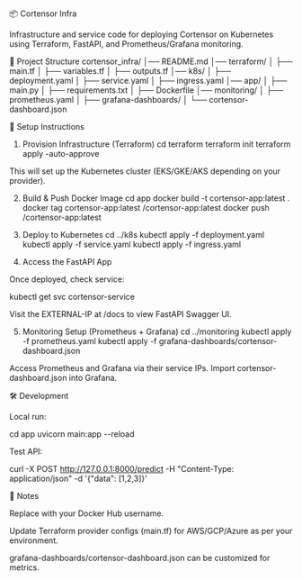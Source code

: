📦 Cortensor Infra

Infrastructure and service code for deploying Cortensor on Kubernetes using Terraform, FastAPI, and Prometheus/Grafana monitoring.

📂 Project Structure
cortensor_infra/
│── README.md
│── terraform/
│   ├── main.tf
│   ├── variables.tf
│   ├── outputs.tf
│── k8s/
│   ├── deployment.yaml
│   ├── service.yaml
│   ├── ingress.yaml
│── app/
│   ├── main.py
│   ├── requirements.txt
│   ├── Dockerfile
│── monitoring/
│   ├── prometheus.yaml
│   ├── grafana-dashboards/
│       └── cortensor-dashboard.json

🚀 Setup Instructions
1. Provision Infrastructure (Terraform)
cd terraform
terraform init
terraform apply -auto-approve


This will set up the Kubernetes cluster (EKS/GKE/AKS depending on your provider).

2. Build & Push Docker Image
cd app
docker build -t cortensor-app:latest .
docker tag cortensor-app:latest <your-dockerhub-username>/cortensor-app:latest
docker push <your-dockerhub-username>/cortensor-app:latest

3. Deploy to Kubernetes
cd ../k8s
kubectl apply -f deployment.yaml
kubectl apply -f service.yaml
kubectl apply -f ingress.yaml

4. Access the FastAPI App

Once deployed, check service:

kubectl get svc cortensor-service


Visit the EXTERNAL-IP at /docs to view FastAPI Swagger UI.

5. Monitoring Setup (Prometheus + Grafana)
cd ../monitoring
kubectl apply -f prometheus.yaml
kubectl apply -f grafana-dashboards/cortensor-dashboard.json


Access Prometheus and Grafana via their service IPs. Import cortensor-dashboard.json into Grafana.

🛠 Development

Local run:

cd app
uvicorn main:app --reload


Test API:

curl -X POST http://127.0.0.1:8000/predict -H "Content-Type: application/json" -d '{"data": [1,2,3]}'

📌 Notes

Replace <your-dockerhub-username> with your Docker Hub username.

Update Terraform provider configs (main.tf) for AWS/GCP/Azure as per your environment.

grafana-dashboards/cortensor-dashboard.json can be customized for metrics.
